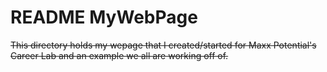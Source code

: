 # README MyWebPage

~~This directory holds my wepage that I created/started for Maxx Potential's Career Lab and an example we all are working off of.~~